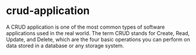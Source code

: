 # crud-application
A CRUD application is one of the most common types of software applications used in the real world. The term CRUD stands for Create, Read, Update, and Delete, which are the four basic operations you can perform on data stored in a database or any storage system.
